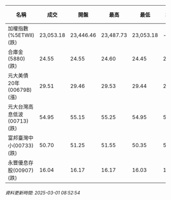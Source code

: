 | 名稱 | 成交 | 開盤 | 最高 | 最低 | 均價 | 成交金額(億) | 昨收 | 漲跌幅 | 漲跌 | 總量 | 昨量 | 振幅 |
| -------- | -------- | -------- | -------- |-------- | -------- | -------- |-------- |-------- |-------- | -------- | -------- |-------- |
|加權指數(%5ETWII) (跌)|23,053.18|23,446.46|23,487.73|23,053.18|-|5,239.99|23,402.55|1.49%|349.37|8,847,133|0|1.86%|
|合庫金(5880) (跌)|24.55|24.55|24.60|24.45|24.53|3.85|24.60|0.20%|0.05|15,688|8,391|0.61%|
|元大美債20年(00679B) (漲)|29.51|29.46|29.53|29.44|29.47|26.91|29.22|0.99%|0.29|91,310|66,895|0.31%|
|元大台灣高息低波(00713) (跌)|54.95|55.15|55.25|54.95|55.06|6.52|55.10|0.27%|0.15|11,847|10,697|0.54%|
|富邦臺灣中小(00733) (跌)|50.70|51.25|51.55|50.35|50.73|1.02|51.05|0.69%|0.35|2,016|2,300|2.35%|
|永豐優息存股(00907) (跌)|16.04|16.17|16.17|16.03|16.11|0.447|16.18|0.87%|0.14|2,777|4,083|0.87%|
###### 資料更新時間: 2025-03-01 08:52:54